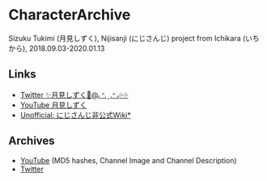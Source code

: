 # CharacterArchive
Sizuku Tukimi (月見しずく), Nijisanji (にじさんじ) project from Ichikara (いちから), 2018.09.03-2020.01.13

## Links
- [Twitter ✨月見しずく🎀@₍ ᐢ. ̫ .ᐢ ₎💦💦](https://twitter.com/tukimi_sizuku)
- [YouTube 月見しずく](https://www.youtube.com/channel/UCqQV8xEBWd5SVZBLlYrS_5Q/)
- [Unofficial: にじさんじ非公式Wiki*](https://wikiwiki.jp/nijisanji/%E6%9C%88%E8%A6%8B%E3%81%97%E3%81%9A%E3%81%8F)

## Archives
- [YouTube](https://github.com/archivedc/YouTubeArchives-Sizuku-Tukimi-2018-Ichikara-Nijisanji) (MD5 hashes, Channel Image and Channel Description)
- [Twitter](https://github.com/archivedc/TwitterArchives-Sizuku-Tukimi-2018-Ichikara-Nijisanji)

